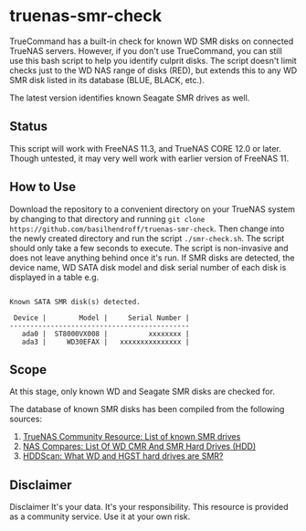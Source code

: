 # truenas-smr-check
TrueCommand has a built-in check for known WD SMR disks on connected TrueNAS servers. However, if you don't use TrueCommand, you can still use this bash script to help you identify culprit disks. The script doesn't limit checks just to the WD NAS range of disks (RED), but extends this to any WD SMR disk listed in its database (BLUE, BLACK, etc.). 

The latest version identifies known Seagate SMR drives as well.

## Status
This script will work with FreeNAS 11.3, and TrueNAS CORE 12.0 or later. Though untested, it may very well work with earlier version of FreeNAS 11.

## How to Use
Download the repository to a convenient directory on your TrueNAS system by changing to that directory and running `git clone https://github.com/basilhendroff/truenas-smr-check`. Then change into the newly created directory and run the script `./smr-check.sh`. The script should only take a few seconds to execute. The script is non-invasive and does not leave anything behind once it's run. If SMR disks are detected, the device name, WD SATA disk model and disk serial number of each disk is displayed in a table e.g.
```

Known SATA SMR disk(s) detected.

 Device |        Model |     Serial Number |
--------------------------------------------
   ada0 |  ST8000VX008 |          xxxxxxxx |
   ada3 |     WD30EFAX |   xxxxxxxxxxxxxxx |
```

## Scope
At this stage, only known WD and Seagate SMR disks are checked for.

The database of known SMR disks has been compiled from the following sources:
1. [TrueNAS Community Resource: List of known SMR drives](https://www.truenas.com/community/resources/list-of-known-smr-drives.141/)
2. [NAS Compares: List Of WD CMR And SMR Hard Drives (HDD)](https://nascompares.com/answer/list-of-wd-cmr-and-smr-hard-drives-hdd/)
3. [HDDScan: What WD and HGST hard drives are SMR?](https://hddscan.com/blog/2020/hdd-wd-smr.html)

## Disclaimer
Disclaimer
It's your data. It's your responsibility. This resource is provided as a community service. Use it at your own risk.

